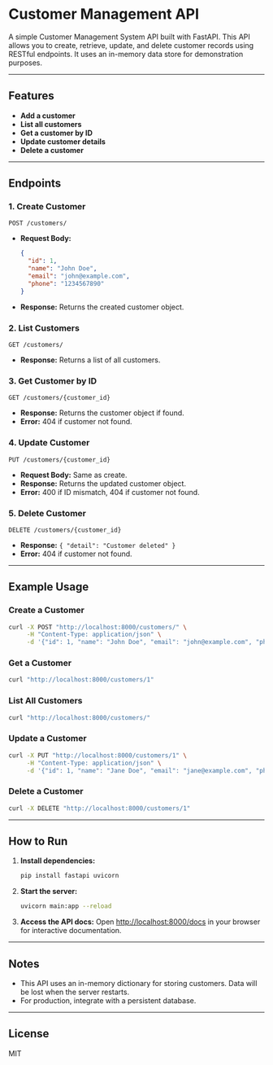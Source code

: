 # Customer Management API

A simple Customer Management System API built with FastAPI. This API allows you to create, retrieve, update, and delete customer records using RESTful endpoints. It uses an in-memory data store for demonstration purposes.

---

## Features
- **Add a customer**
- **List all customers**
- **Get a customer by ID**
- **Update customer details**
- **Delete a customer**

---

## Endpoints

### 1. Create Customer
`POST /customers/`
- **Request Body:**
  ```json
  {
    "id": 1,
    "name": "John Doe",
    "email": "john@example.com",
    "phone": "1234567890"
  }
  ```
- **Response:** Returns the created customer object.

### 2. List Customers
`GET /customers/`
- **Response:** Returns a list of all customers.

### 3. Get Customer by ID
`GET /customers/{customer_id}`
- **Response:** Returns the customer object if found.
- **Error:** 404 if customer not found.

### 4. Update Customer
`PUT /customers/{customer_id}`
- **Request Body:** Same as create.
- **Response:** Returns the updated customer object.
- **Error:** 400 if ID mismatch, 404 if customer not found.

### 5. Delete Customer
`DELETE /customers/{customer_id}`
- **Response:** `{ "detail": "Customer deleted" }`
- **Error:** 404 if customer not found.

---

## Example Usage

### Create a Customer
```bash
curl -X POST "http://localhost:8000/customers/" \
     -H "Content-Type: application/json" \
     -d '{"id": 1, "name": "John Doe", "email": "john@example.com", "phone": "1234567890"}'
```

### Get a Customer
```bash
curl "http://localhost:8000/customers/1"
```

### List All Customers
```bash
curl "http://localhost:8000/customers/"
```

### Update a Customer
```bash
curl -X PUT "http://localhost:8000/customers/1" \
     -H "Content-Type: application/json" \
     -d '{"id": 1, "name": "Jane Doe", "email": "jane@example.com", "phone": "9876543210"}'
```

### Delete a Customer
```bash
curl -X DELETE "http://localhost:8000/customers/1"
```

---

## How to Run

1. **Install dependencies:**
   ```bash
   pip install fastapi uvicorn
   ```
2. **Start the server:**
   ```bash
   uvicorn main:app --reload
   ```
3. **Access the API docs:**
   Open [http://localhost:8000/docs](http://localhost:8000/docs) in your browser for interactive documentation.

---

## Notes
- This API uses an in-memory dictionary for storing customers. Data will be lost when the server restarts.
- For production, integrate with a persistent database.

---

## License
MIT
